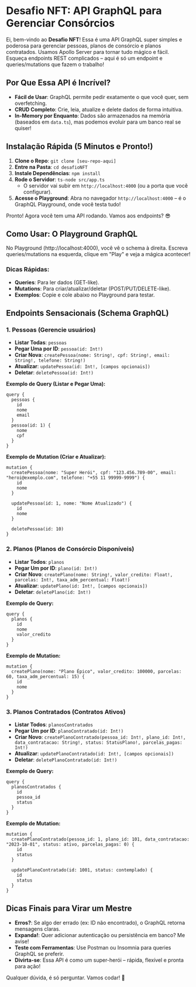 # Desafio NFT: API GraphQL para Gerenciar Consórcios

Ei, bem-vindo ao **Desafio NFT**! Essa é uma API GraphQL super simples e poderosa para gerenciar pessoas, planos de consórcio e planos contratados. Usamos Apollo Server para tornar tudo mágico e fácil. Esqueça endpoints REST complicados – aqui é só um endpoint e queries/mutations que fazem o trabalho!

## Por Que Essa API é Incrível?

- **Fácil de Usar**: GraphQL permite pedir exatamente o que você quer, sem overfetching.
- **CRUD Completo**: Crie, leia, atualize e delete dados de forma intuitiva.
- **In-Memory por Enquanto**: Dados são armazenados na memória (baseados em `data.ts`), mas podemos evoluir para um banco real se quiser!

## Instalação Rápida (5 Minutos e Pronto!)

1. **Clone o Repo**: `git clone [seu-repo-aqui]`
2. **Entre na Pasta**: `cd desafioNFT`
3. **Instale Dependências**: `npm install`
4. **Rode o Servidor**: `ts-node src/app.ts`
   - O servidor vai subir em `http://localhost:4000` (ou a porta que você configurar).
5. **Acesse o Playground**: Abra no navegador `http://localhost:4000` – é o GraphQL Playground, onde você testa tudo!

Pronto! Agora você tem uma API rodando. Vamos aos endpoints? 😎

## Como Usar: O Playground GraphQL

No Playground (http://localhost:4000), você vê o schema à direita. Escreva queries/mutations na esquerda, clique em "Play" e veja a mágica acontecer!

### Dicas Rápidas:

- **Queries**: Para ler dados (GET-like).
- **Mutations**: Para criar/atualizar/deletar (POST/PUT/DELETE-like).
- **Exemplos**: Copie e cole abaixo no Playground para testar.

## Endpoints Sensacionais (Schema GraphQL)

### 1. **Pessoas** (Gerencie usuários)

- **Listar Todas**: `pessoas`
- **Pegar Uma por ID**: `pessoa(id: Int!)`
- **Criar Nova**: `createPessoa(nome: String!, cpf: String!, email: String!, telefone: String!)`
- **Atualizar**: `updatePessoa(id: Int!, [campos opcionais])`
- **Deletar**: `deletePessoa(id: Int!)`

**Exemplo de Query (Listar e Pegar Uma):**

```
query {
  pessoas {
    id
    nome
    email
  }
  pessoa(id: 1) {
    nome
    cpf
  }
}
```

**Exemplo de Mutation (Criar e Atualizar):**

```
mutation {
  createPessoa(nome: "Super Herói", cpf: "123.456.789-00", email: "heroi@exemplo.com", telefone: "+55 11 99999-9999") {
    id
    nome
  }

  updatePessoa(id: 1, nome: "Nome Atualizado") {
    id
    nome
  }

  deletePessoa(id: 10)
}
```

### 2. **Planos** (Planos de Consórcio Disponíveis)

- **Listar Todos**: `planos`
- **Pegar Um por ID**: `plano(id: Int!)`
- **Criar Novo**: `createPlano(nome: String!, valor_credito: Float!, parcelas: Int!, taxa_adm_percentual: Float!)`
- **Atualizar**: `updatePlano(id: Int!, [campos opcionais])`
- **Deletar**: `deletePlano(id: Int!)`

**Exemplo de Query:**

```
query {
  planos {
    id
    nome
    valor_credito
  }
}
```

**Exemplo de Mutation:**

```
mutation {
  createPlano(nome: "Plano Épico", valor_credito: 100000, parcelas: 60, taxa_adm_percentual: 15) {
    id
    nome
  }
}
```

### 3. **Planos Contratados** (Contratos Ativos)

- **Listar Todos**: `planosContratados`
- **Pegar Um por ID**: `planoContratado(id: Int!)`
- **Criar Novo**: `createPlanoContratado(pessoa_id: Int!, plano_id: Int!, data_contratacao: String!, status: StatusPlano!, parcelas_pagas: Int!)`
- **Atualizar**: `updatePlanoContratado(id: Int!, [campos opcionais])`
- **Deletar**: `deletePlanoContratado(id: Int!)`

**Exemplo de Query:**

```
query {
  planosContratados {
    id
    pessoa_id
    status
  }
}
```

**Exemplo de Mutation:**

```
mutation {
  createPlanoContratado(pessoa_id: 1, plano_id: 101, data_contratacao: "2023-10-01", status: ativo, parcelas_pagas: 0) {
    id
    status
  }

  updatePlanoContratado(id: 1001, status: contemplado) {
    id
    status
  }
}
```

## Dicas Finais para Virar um Mestre

- **Erros?**: Se algo der errado (ex: ID não encontrado), o GraphQL retorna mensagens claras.
- **Expanda!**: Quer adicionar autenticação ou persistência em banco? Me avise!
- **Teste com Ferramentas**: Use Postman ou Insomnia para queries GraphQL se preferir.
- **Divirta-se**: Essa API é como um super-herói – rápida, flexível e pronta para ação!

Qualquer dúvida, é só perguntar. Vamos codar! 🚀
